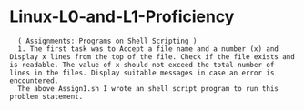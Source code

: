 # Linux-L0-and-L1-Proficiency

      ( Assignments: Programs on Shell Scripting )
      1. The first task was to Accept a file name and a number (x) and Display x lines from the top of the file. Check if the file exists and is readable. The value of x should not exceed the total number of lines in the files. Display suitable messages in case an error is encountered.
      The above Assign1.sh I wrote an shell script program to run this problem statement.
 




